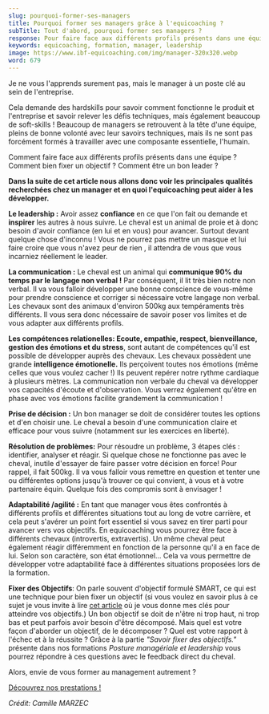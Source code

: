 ```yaml
---
slug: pourquoi-former-ses-managers
title: Pourquoi former ses managers grâce à l'equicoaching ?
subTitle: Tout d'abord, pourquoi former ses managers ?
response: Pour faire face aux différents profils présents dans une équipe. Pour mieux fixer un objectif cohérent et le tenir. Pour être un meilleur leader.
keywords: equicoaching, formation, manager, leadership
image: https://www.ibf-equicoaching.com/img/manager-320x320.webp
word: 679
---
```

Je ne vous l'apprends surement pas, mais le manager à un poste clé au sein de l'entreprise.

Cela demande des hardskills pour savoir comment fonctionne le produit et l'entreprise et savoir relever les défis techniques, mais également beaucoup de soft-skills !
Beaucoup de managers se retrouvent à la tête d'une équipe, pleins de bonne volonté avec leur savoirs techniques, mais ils ne sont pas forcément formés à travailler avec une composante essentielle, l'humain.

Comment faire face aux différents profils présents dans une équipe ? Comment bien fixer un objectif ? Comment être un bon leader ?

**Dans la suite de cet article nous allons donc voir les principales qualités recherchées chez un manager et en quoi l'equicoaching peut aider à les développer.**

**Le leadership :** Avoir assez **confiance** en ce que l'on fait ou demande et **inspirer** les autres à nous suivre.
  Le cheval est un animal de proie et à donc besoin d'avoir confiance (en lui et en vous) pour avancer. Surtout devant quelque chose d'inconnu !
  Vous ne pourrez pas mettre un masque et lui faire croire que vous n'avez peur de rien , il attendra de vous que vous incarniez réellement le leader.

**La communication :** Le cheval est un animal qui **communique 90% du temps par le  langage non verbal !** Par conséquent, il lit très bien notre non verbal. Il va vous falloir développer une bonne conscience de vous-même pour prendre conscience et corriger si nécessaire votre langage non verbal.
  Les chevaux sont des animaux d'environ 500kg aux tempéraments très différents. Il vous sera donc nécessaire de savoir poser vos limites et de vous adapter aux différents profils.

**Les compétences relationelles: Ecoute, empathie, respect, bienveillance, gestion des émotions et du stress**, sont autant de compétences qu'il est possible de développer auprès des chevaux.
  Les chevaux possèdent une grande **intelligence émotionelle.**
  Ils perçoivent toutes nos émotions (même celles que vous voulez cacher !) Ils peuvent repérer notre rythme cardiaque à plusieurs mètres.
  La communication non verbale du cheval va développer vos capacités d'écoute et d'observation.
  Vous verrez également qu'être en phase avec vos émotions facilite grandement la communication !

**Prise de décision :** Un bon manager se doit de considérer toutes les options et d'en choisir une.  Le cheval a besoin d'une communication claire et efficace pour vous suivre (notamment sur les exercices en liberté).

**Résolution de problèmes:** Pour résoudre un problème, 3 étapes clés : identifier, analyser et réagir. Si quelque chose ne fonctionne pas avec le cheval, inutile d'essayer de faire passer votre décision en force! Pour rappel, il fait 500kg. Il va vous falloir vous remettre en question et tenter une ou différentes options jusqu'à trouver ce qui convient, à vous et à votre partenaire équin. Quelque fois des compromis sont à envisager !

**Adaptabilité /agilité :** En tant que manager vous êtes confrontés à différents profils et différentes situations tout au long de votre carrière, et cela peut s'avérer un point fort essentiel si vous savez en tirer parti pour avancer vers vos objectifs. En equicoaching vous pourrez être face à différents chevaux (introvertis, extravertis). Un même cheval peut également réagir différemment en fonction de la personne qu'il a en face de lui. Selon son caractère, son état émotionnel...
  Cela va vous permettre de développer votre adaptabilité face à différentes situations proposées lors de la formation.

**Fixer des Objectifs**: On parle souvent d'objectif formulé SMART, ce qui est une technique pour bien fixer un objectif (si vous voulez en savoir plus à ce sujet je vous invite à lire [cet article](/blog/objectifs-resolutions) où je vous donne mes clés pour atteindre vos objectifs.) Un bon objectif se doit de n'être ni trop haut, ni trop bas et peut parfois avoir besoin d'être décomposé.
  Mais quel est votre façon d'aborder un objectif, de le décomposer ? Quel est votre rapport à l'échec et à la réussite ?
  Grâce à la partie *"Savoir fixer des objectifs."* présente dans nos formations *Posture managériale et leadership* vous pourrez répondre à ces questions avec le feedback direct du cheval.

Alors, envie de vous former au management autrement ?

[Découvrez nos prestations !](/service)

*Crédit: Camille MARZEC*
